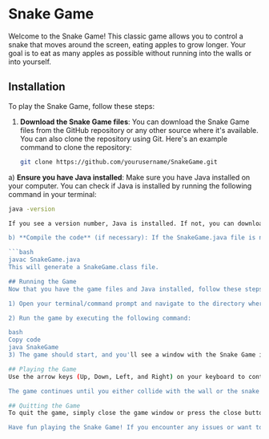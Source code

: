 # Snake Game

Welcome to the Snake Game! This classic game allows you to control a snake that moves around the screen, eating apples to grow longer. Your goal is to eat as many apples as possible without running into the walls or into yourself.

## Installation

To play the Snake Game, follow these steps:

1. **Download the Snake Game files**: You can download the Snake Game files from the GitHub repository or any other source where it's available. You can also clone the repository using Git. Here's an example command to clone the repository:

   ```bash
   git clone https://github.com/yourusername/SnakeGame.git
   
a) **Ensure you have Java installed**: Make sure you have Java installed on your computer. You can check if Java is installed by running the following command in your terminal:

   ```bash
   java -version

If you see a version number, Java is installed. If not, you can download and install Java from Java's official website.

b) **Compile the code** (if necessary): If the SnakeGame.java file is not pre-compiled, navigate to the directory where you downloaded the Snake Game and compile it using the javac command:

   ```bash
   javac SnakeGame.java
This will generate a SnakeGame.class file.

## Running the Game
Now that you have the game files and Java installed, follow these steps to play the Snake Game:

1) Open your terminal/command prompt and navigate to the directory where you downloaded or cloned the Snake Game files.

2) Run the game by executing the following command:

bash
Copy code
java SnakeGame
3) The game should start, and you'll see a window with the Snake Game interface.

## Playing the Game
Use the arrow keys (Up, Down, Left, and Right) on your keyboard to control the snake's direction. The objective is to eat the apples that appear on the screen without running into the walls or yourself. As you eat apples, the snake will grow longer.

The game continues until you either collide with the wall or the snake's own body. Try to achieve the highest score by eating as many apples as you can!

## Quitting the Game
To quit the game, simply close the game window or press the close button on the window's title bar.

Have fun playing the Snake Game! If you encounter any issues or want to contribute to the project, feel free to explore the source code and make modifications as needed.

